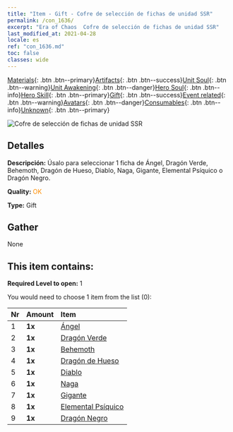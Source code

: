 ```yaml
---
title: "Item - Gift - Cofre de selección de fichas de unidad SSR"
permalink: /con_1636/
excerpt: "Era of Chaos  Cofre de selección de fichas de unidad SSR"
last_modified_at: 2021-04-28
locale: es
ref: "con_1636.md"
toc: false
classes: wide
---
```

 [Materials](/ItemsES/){: .btn .btn--primary}[Artifacts](/ItemsES/Artifacts/){: .btn .btn--success}[Unit Soul](/ItemsES/UnitSoul/){: .btn .btn--warning}[Unit Awakening](/ItemsES/UnitAwakening/){: .btn .btn--danger}[Hero Soul](/ItemsES/HeroSoul/){: .btn .btn--info}[Hero Skill](/ItemsES/HeroSkill/){: .btn .btn--primary}[Gift](/ItemsES/Gift/){: .btn .btn--success}[Event related](/ItemsES/Events/){: .btn .btn--warning}[Avatars](/ItemsES/Avatars/){: .btn .btn--danger}[Consumables](/ItemsES/Consumables/){: .btn .btn--info}[Unknown](/ItemsES/Unknown/){: .btn .btn--primary}

 ![Cofre de selección de fichas de unidad SSR](/images/t/i_907252.png)

## Detalles
 **Descripción:** Úsalo para seleccionar 1 ficha de Ángel, Dragón Verde, Behemoth, Dragón de Hueso, Diablo, Naga, Gigante, Elemental Psíquico o Dragón Negro.

 **Quality:** <span style="color: #FF8C00">OK</span>

 **Type:** Gift

## Gather

  None

## This item contains:

 **Required Level to open:** 1

 You would need to choose 1 item from the list (0):

  | Nr | Amount |     Item    |
  |:---|:-------|:------------|
  | 1 |  **1x** | [Ángel](/ItemsES/unt_196/) |  | 
  | 2 |  **1x** | [Dragón Verde](/ItemsES/unt_205/) |  | 
  | 3 |  **1x** | [Behemoth](/ItemsES/unt_223/) |  | 
  | 4 |  **1x** | [Dragón de Hueso](/ItemsES/unt_214/) |  | 
  | 5 |  **1x** | [Diablo](/ItemsES/unt_232/) |  | 
  | 6 |  **1x** | [Naga](/ItemsES/unt_240/) |  | 
  | 7 |  **1x** | [Gigante](/ItemsES/unt_241/) |  | 
  | 8 |  **1x** | [Elemental Psíquico](/ItemsES/unt_267/) |  | 
  | 9 |  **1x** | [Dragón Negro](/ItemsES/unt_250/) |  | 
